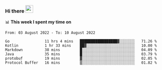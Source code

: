 ### Hi there <a href="https://www.gautamkrishnar.com/"><img src="https://media.giphy.com/media/hvRJCLFzcasrR4ia7z/giphy.gif" width="25px"></a>

📊 **This week I spent my time on**

<!--START_SECTION:waka-->

```text
From: 03 August 2022 - To: 10 August 2022

Go                11 hrs 4 mins   █████████████████▓░░░░░░░   71.26 %
Kotlin            1 hr 33 mins    ██▓░░░░░░░░░░░░░░░░░░░░░░   10.00 %
Markdown          38 mins         █░░░░░░░░░░░░░░░░░░░░░░░░   04.09 %
Java              35 mins         █░░░░░░░░░░░░░░░░░░░░░░░░   03.79 %
protobuf          19 mins         ▓░░░░░░░░░░░░░░░░░░░░░░░░   02.05 %
Protocol Buffer   16 mins         ▒░░░░░░░░░░░░░░░░░░░░░░░░   01.82 %
```

<!--END_SECTION:waka-->
